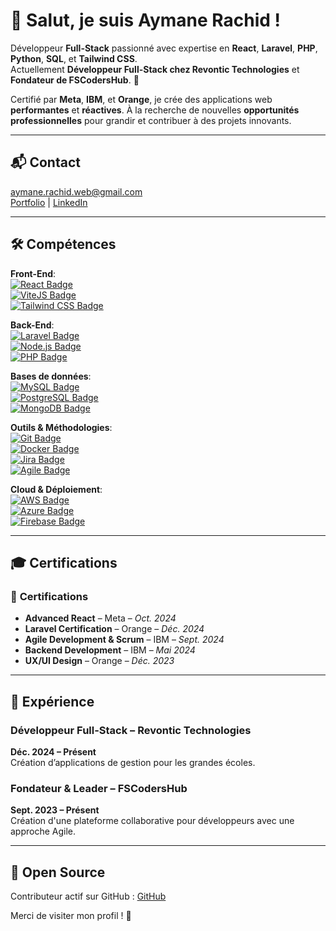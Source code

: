 # 👋 Salut, je suis **Aymane Rachid** !

Développeur **Full-Stack** passionné avec expertise en **React**, **Laravel**, **PHP**, **Python**, **SQL**, et **Tailwind CSS**.  
Actuellement **Développeur Full-Stack chez Revontic Technologies** et **Fondateur de FSCodersHub**. 🌱

Certifié par **Meta**, **IBM**, et **Orange**, je crée des applications web **performantes** et **réactives**. À la recherche de nouvelles **opportunités professionnelles** pour grandir et contribuer à des projets innovants.

---
## 📬 Contact
[aymane.rachid.web@gmail.com](mailto:aymane.rachid.web@gmail.com)  
[Portfolio](https://aymanecloclo.github.io/Portfolio) | [LinkedIn](https://www.linkedin.com/in/aymane-rachid-106700317/)

---
## 🛠️ Compétences

**Front-End**:  
[![React Badge](https://img.shields.io/badge/React-61DAFB?logo=react&logoColor=white)](https://reactjs.org/)  
[![ViteJS Badge](https://img.shields.io/badge/Vite-646CFF?logo=vite&logoColor=white)](https://vitejs.dev/)  
[![Tailwind CSS Badge](https://img.shields.io/badge/TailwindCSS-38B2AC?logo=tailwindcss&logoColor=white)](https://tailwindcss.com/)  

**Back-End**:  
[![Laravel Badge](https://img.shields.io/badge/Laravel-F55247?logo=laravel&logoColor=white)](https://laravel.com/)  
[![Node.js Badge](https://img.shields.io/badge/Node.js-339933?logo=node.js&logoColor=white)](https://nodejs.org/)  
[![PHP Badge](https://img.shields.io/badge/PHP-777BB4?logo=php&logoColor=white)](https://www.php.net/)

**Bases de données**:  
[![MySQL Badge](https://img.shields.io/badge/MySQL-4479A1?logo=mysql&logoColor=white)](https://www.mysql.com/)  
[![PostgreSQL Badge](https://img.shields.io/badge/PostgreSQL-336791?logo=postgresql&logoColor=white)](https://www.postgresql.org/)  
[![MongoDB Badge](https://img.shields.io/badge/MongoDB-47A248?logo=mongodb&logoColor=white)](https://www.mongodb.com/)

**Outils & Méthodologies**:  
[![Git Badge](https://img.shields.io/badge/Git-F05032?logo=git&logoColor=white)](https://git-scm.com/)  
[![Docker Badge](https://img.shields.io/badge/Docker-2496ED?logo=docker&logoColor=white)](https://www.docker.com/)  
[![Jira Badge](https://img.shields.io/badge/Jira-0052CC?logo=jira&logoColor=white)](https://www.atlassian.com/software/jira)  
[![Agile Badge](https://img.shields.io/badge/Agile%20/Scrum-0e9c92?logo=scrum&logoColor=white)](https://www.scrum.org/)

**Cloud & Déploiement**:  
[![AWS Badge](https://img.shields.io/badge/AWS-232F3E?logo=amazon-aws&logoColor=white)](https://aws.amazon.com/)  
[![Azure Badge](https://img.shields.io/badge/Azure-0078D4?logo=microsoft-azure&logoColor=white)](https://azure.microsoft.com/)  
[![Firebase Badge](https://img.shields.io/badge/Firebase-FFCA28?logo=firebase&logoColor=white)](https://firebase.google.com/)

---
## 🎓 Certifications

### 📜 **Certifications**
- **Advanced React** – Meta – *Oct. 2024*  
- **Laravel Certification** – Orange – *Déc. 2024*  
- **Agile Development & Scrum** – IBM – *Sept. 2024*  
- **Backend Development** – IBM – *Mai 2024*  
- **UX/UI Design** – Orange – *Déc. 2023*  

---
## 💼 Expérience

### **Développeur Full-Stack** – **Revontic Technologies**  
**Déc. 2024 – Présent**  
Création d’applications de gestion pour les grandes écoles.

### **Fondateur & Leader** – **FSCodersHub**  
**Sept. 2023 – Présent**  
Création d'une plateforme collaborative pour développeurs avec une approche Agile.

---
## 🔄 Open Source
Contributeur actif sur GitHub : [GitHub](https://github.com/aymanecloclo)

Merci de visiter mon profil ! 🚀
